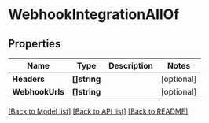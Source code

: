 # WebhookIntegrationAllOf

## Properties

Name | Type | Description | Notes
------------ | ------------- | ------------- | -------------
**Headers** | **[]string** |  | [optional] 
**WebhookUrls** | **[]string** |  | [optional] 

[[Back to Model list]](../README.md#documentation-for-models) [[Back to API list]](../README.md#documentation-for-api-endpoints) [[Back to README]](../README.md)


